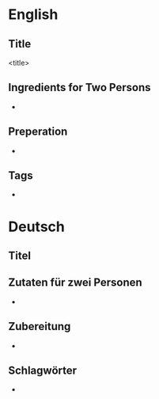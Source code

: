 # English

## Title

\<title\>

## Ingredients for Two Persons

* <ingredients>

## Preperation

* <steps>

## Tags

* <tags>

# Deutsch

## Titel

<Titel>

## Zutaten für zwei Personen

* <Zutaten>

## Zubereitung

* <Schritte>

## Schlagwörter

* <Schlagwort>
